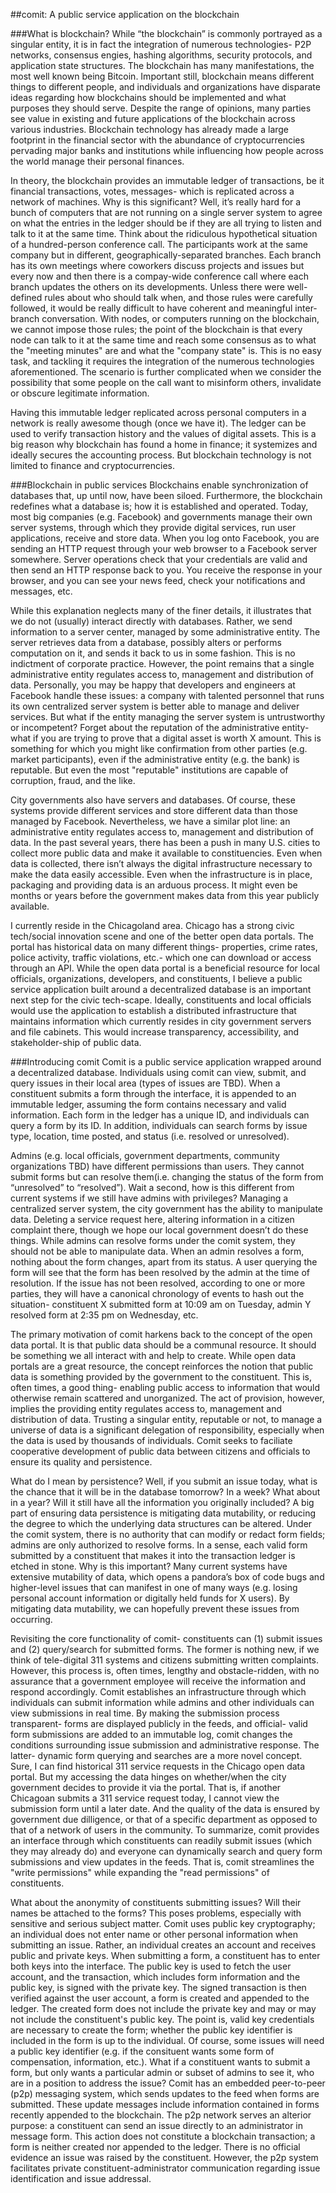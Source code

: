 ##comit: A public service application on the blockchain 

###What is blockchain?
While “the blockchain” is commonly portrayed as a singular entity, it is in fact the integration of numerous technologies- P2P networks, consensus engies, hashing algorithms, security protocols, and application state structures. The blockchain has many manifestations, the most well known being Bitcoin. Important still, blockchain means different things to different people, and individuals and organizations have disparate ideas regarding how blockchains should be implemented and what purposes they should serve. Despite the range of opinions, many parties see value in existing and future applications of the blockchain across various industries. Blockchain technology has already made a large footprint in the financial sector with the abundance of cryptocurrencies pervading major banks and institutions while influencing how people across the world manage their personal finances. 

In theory, the blockchain provides an immutable ledger of transactions, be it financial transactions, votes, messages- which is replicated across a network of machines. Why is this significant? Well, it’s really hard for a bunch of computers that are not running on a single server system to agree on what the entries in the ledger should be if they are all trying to listen and talk to it at the same time. Think about the ridiculous hypothetical situation of a hundred-person conference call. The participants work at the same company but in different, geographically-separated branches. Each branch has its own meetings where coworkers discuss projects and issues but every now and then there is a compay-wide conference call where each branch updates the others on its developments. Unless there were well-defined rules about who should talk when, and those rules were carefully followed, it would be really difficult to have coherent and meaningful inter-branch conversation. With nodes, or computers running on the blockchain, we cannot impose those rules; the point of the blockchain is that every node can talk to it at the same time and reach some consensus as to what the "meeting minutes" are and what the "company state" is. This is no easy task, and tackling it requires the integration of the numerous technologies aforementioned. The scenario is further complicated when we consider the possibility that some people on the call want to misinform others, invalidate or obscure legitimate information.

Having this immutable ledger replicated across personal computers in a network is really awesome though (once we have it). The ledger can be used to verify transaction history and the values of digital assets. This is a big reason why blockchain has found a home in finance; it systemizes and ideally secures the accounting process. But blockchain technology is not limited to finance and cryptocurrencies.

###Blockchain in public services
Blockchains enable synchronization of databases that, up until now, have been siloed. Furthermore, the blockchain redefines what a database is; how it is established and operated. Today, most big companies (e.g. Facebook) and governments manage their own server systems, through which they provide digital services, run user applications, receive and store data. When you log onto Facebook, you are sending an HTTP request through your web browser to a Facebook server somewhere. Server operations check that your credentials are valid and then send an HTTP response back to you. You receive the response in your browser, and you can see your news feed, check your notifications and messages, etc.

While this explanation neglects many of the finer details, it illustrates that we do not (usually) interact directly with databases. Rather, we send information to a server center, managed by some administrative entity. The server retrieves data from a database, possibly alters or performs computation on it, and sends it back to us in some fashion. This is no indictment of corporate practice. However, the point remains that a single administrative entity regulates access to, management and distribution of data. Personally, you may be happy that developers and engineers at Facebook handle these issues: a company with talented personnel that runs its own centralized server system is better able to manage and deliver services. But what if the entity managing the server system is untrustworthy or incompetent? Forget about the reputation of the administrative entity- what if you are trying to prove that a digital asset is worth X amount. This is something for which you might like confirmation from other parties (e.g. market participants), even if the administrative entity (e.g. the bank) is reputable. But even the most "reputable" institutions are capable of corruption, fraud, and the like.

City governments also have servers and databases. Of course, these systems provide different services and store different data than those managed by Facebook. Nevertheless, we have a similar plot line: an administrative entity regulates access to, management and distribution of data. In the past several years, there has been a push in many U.S. cities to collect more public data and make it available to constituencies. Even when data is collected, there isn’t always the digital infrastructure necessary to make the data easily accessible. Even when the infrastructure is in place, packaging and providing data is an arduous process. It might even be months or years before the government makes data from this year publicly available. 

I currently reside in the Chicagoland area. Chicago has a strong civic tech/social innovation scene and one of the better open data portals. The portal has historical data on many different things- properties, crime rates, police activity, traffic violations, etc.- which one can download or access through an API. While the open data portal is a beneficial resource for local officials, organizations, developers, and constituents, I believe a public service application built around a decentralized database is an important next step for the civic tech-scape. Ideally, constituents and local officials would use the application to establish a distributed infrastructure that maintains information which currently resides in city government servers and file cabinets. This would increase transparency, accessibility, and stakeholder-ship of public data.

###Introducing comit
Comit is a public service application wrapped around a decentralized database. Individuals using comit can view, submit, and query issues in their local area (types of issues are TBD). When a constituent submits a form through the interface, it is appended to an immutable ledger, assuming the form contains necessary and valid information. Each form in the ledger has a unique ID, and individuals can query a form by its ID. In addition, individuals can search forms by issue type, location, time posted, and status (i.e. resolved or unresolved). 

Admins (e.g. local officials, government departments, community organizations TBD) have different permissions than users. They cannot submit forms but can resolve them(i.e. changing the status of the form from “unresolved” to “resolved”). Wait a second, how is this different from current systems if we still have admins with privileges? Managing a centralized server system, the city government has the ability to manipulate data. Deleting a service request here, altering information in a citizen complaint there, though we hope our local government doesn’t do these things. While admins can resolve forms under the comit system, they should not be able to manipulate data. When an admin resolves a form, nothing about the form changes, apart from its status. A user querying the form will see that the form has been resolved by the admin at the time of resolution. If the issue has not been resolved, according to one or more parties, they will have a canonical chronology of events to hash out the situation- constituent X submitted form at 10:09 am on Tuesday, admin Y resolved form at 2:35 pm on Wednesday, etc. 

The primary motivation of comit harkens back to the concept of the open data portal. It is that public data should be a communal resource. It should be something we all interact with and help to create. While open data portals are a great resource, the concept reinforces the notion that public data is something provided by the government to the constituent. This is, often times, a good thing- enabling public access to information that would otherwise remain scattered and unorganized. The act of provision, however, implies the providing entity regulates access to, management and distribution of data. Trusting a singular entity, reputable or not, to manage a universe of data is a significant delegation of responsibility, especially when the data is used by thousands of individuals. Comit seeks to faciliate cooperative development of public data between citizens and officials to ensure its quality and persistence.  

What do I mean by persistence? Well, if you submit an issue today, what is the chance that it will be in the database tomorrow? In a week? What about in a year? Will it still have all the information you originally included? A big part of ensuring data persistence is mitigating data mutability, or reducing the degree to which the underlying data structures can be altered. Under the comit system, there is no authority that can modify or redact form fields; admins are only authorized to resolve forms. In a sense, each valid form submitted by a constituent that makes it into the transaction ledger is etched in stone. Why is this important? Many current systems have extensive mutability of data, which opens a pandora’s box of code bugs and higher-level issues that can manifest in one of many ways (e.g. losing personal account information or digitally held funds for X users). By mitigating data mutability, we can hopefully prevent these issues from occurring. 

Revisiting the core functionality of comit- constituents can (1) submit issues and (2) query/search for submitted forms. The former is nothing new, if we think of tele-digital 311 systems and citizens submitting written complaints. However, this process is, often times, lengthy and obstacle-ridden, with no assurance that a government employee will receive the information and respond accordingly. Comit establishes an infrastructure through which individuals can submit information while admins and other individuals can view submissions in real time. By making the submission process transparent- forms are displayed publicly in the feeds, and official- valid form submissions are added to an immutable log, comit changes the conditions surrounding issue submission and administrative response. The latter- dynamic form querying and searches are a more novel concept. Sure, I can find historical 311 service requests in the Chicago open data portal. But my accessing the data hinges on whether/when the city government decides to provide it via the portal. That is, if another Chicagoan submits a 311 service request today, I cannot view the submission form until a later date. And the quality of the data is ensured by government due dilligence, or that of a specific department as opposed to that of a network of users in the community. To summarize, comit provides an interface through which constituents can readily submit issues (which they may already do) and everyone can dynamically search and query form submissions and view updates in the feeds. That is, comit streamlines the "write permissions" while expanding the "read permissions" of constituents.

What about the anonymity of constituents submitting issues? Will their names be attached to the forms? This poses problems, especially with sensitive and serious subject matter. Comit uses public key cryptography; an individual does not enter name or other personal information when submitting an issue. Rather, an individual creates an account and receives public and private keys. When submitting a form, a constituent has to enter both keys into the interface. The public key is used to fetch the user account, and the transaction, which includes form information and the public key, is signed with the private key. The signed transaction is then verified against the user account, a form is created and appended to the ledger. The created form does not include the private key and may or may not include the constituent's public key. The point is, valid key credentials are necessary to create the form; whether the public key identifier is included in the form is up to the individual. Of course, some issues will need a public key identifier (e.g. if the consituent wants some form of compensation, information, etc.). What if a constituent wants to submit a form, but only wants a particular admin or subset of admins to see it, who are in a position to address the issue? Comit has an embedded peer-to-peer (p2p) messaging system, which sends updates to the feed when forms are submitted. These update messages include information contained in forms recently appended to the blockchain. The p2p network serves an alterior purpose: a constituent can send an issue directly to an administrator in message form. This action does not constitute a blockchain transaction; a form is neither created nor appended to the ledger. There is no official evidence an issue was raised by the constituent. However, the p2p system facilitates private constituent-administrator communication regarding issue identification and issue addressal. 

